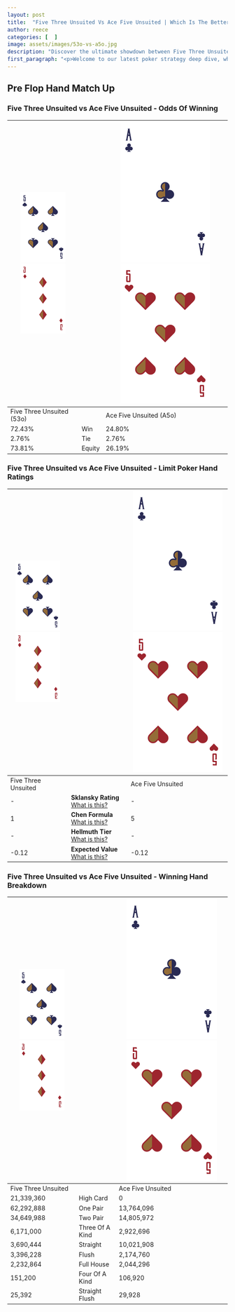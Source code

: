 ```yaml
---
layout: post
title:  "Five Three Unsuited Vs Ace Five Unsuited | Which Is The Better Hand In Poker? A Complete Guide"
author: reece
categories: [  ]
image: assets/images/53o-vs-a5o.jpg
description: "Discover the ultimate showdown between Five Three Unsuited and Ace Five Unsuited in poker! Uncover the odds, strategies, and scenarios where one hand triumphs over the other. Get ready to up your poker game with this thrilling analysis."
first_paragraph: "<p>Welcome to our latest poker strategy deep dive, where we're pitting two distinct hands against each other in a high-stakes showdown: Five Three Unsuited vs Ace Five Unsuited.</p><p>In the dynamic world of poker, every decision counts, and knowing which hand holds the upper hand is key to your success at the table.</p><p>In this article, we'll dissect these two hands, explore the scenarios where one dominates the other, and equip you with the knowledge to make strategic choices that can tip the odds in your favor.</p><p>Get ready to unravel the intriguing dynamics of these poker hands and elevate your game to new heights.</p>"
---
```




[comment]: # (sp0)

## Pre Flop Hand Match Up

<div class="table hand-ratings" markdown="1"> 



### Five Three Unsuited vs Ace Five Unsuited - Odds Of Winning


    
| ![image info](assets/images/hand1/5.png) ![image info](assets/images/hand1/3o.png) |  | ![image info](assets/images/hand2/A.png) ![image info](assets/images/hand2/5o.png) |
| -------- | -------- | -------- |
| Five Three Unsuited (53o) |  | Ace Five Unsuited (A5o) |
| 72.43% | Win | 24.80% |
| 2.76% | Tie | 2.76% |
| 73.81% | Equity | 26.19% |




[comment]: # (sp1)



### Five Three Unsuited vs Ace Five Unsuited - Limit Poker Hand Ratings


    
| ![image info](assets/images/hand1/5.png) ![image info](assets/images/hand1/3o.png) |  | ![image info](assets/images/hand2/A.png) ![image info](assets/images/hand2/5o.png) |
| -------- | -------- | -------- |
| Five Three Unsuited |  | Ace Five Unsuited |
| - | **Sklansky Rating** [What is this?](/sklansky-rating-explained) | - |
| 1 | **Chen Formula** [What is this?](/chen-formula-explained) | 5 |
| - | **Hellmuth Tier** [What is this?](/Hellmuth-tier-explained) | - |
| -0.12 | **Expected Value** [What is this?](/expected-value-explained) | -0.12 |




[comment]: # (sp2)



### Five Three Unsuited vs Ace Five Unsuited - Winning Hand Breakdown


    
| ![image info](assets/images/hand1/5.png) ![image info](assets/images/hand1/3o.png) |  | ![image info](assets/images/hand2/A.png) ![image info](assets/images/hand2/5o.png) |
| -------- | -------- | -------- |
| Five Three Unsuited |  | Ace Five Unsuited |
| 21,339,360 | High Card | 0 |
| 62,292,888 | One Pair | 13,764,096 |
| 34,649,988 | Two Pair | 14,805,972 |
| 6,171,000 | Three Of A Kind | 2,922,696 |
| 3,690,444 | Straight | 10,021,908 |
| 3,396,228 | Flush | 2,174,760 |
| 2,232,864 | Full House | 2,044,296 |
| 151,200 | Four Of A Kind | 106,920 |
| 25,392 | Straight Flush | 29,928 |




[comment]: # (sp3)



</div>

[comment]: # (sp4)



[comment]: # (sp5)

